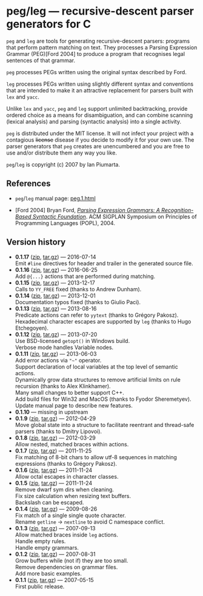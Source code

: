 # peg/leg &mdash; recursive-descent parser generators for C

`peg` and `leg` are tools for generating recursive-descent parsers: programs that perform pattern matching on
text.  They processes a Parsing Expression Grammar (PEG)[Ford 2004] to produce a program that recognises legal sentences of that grammar.

`peg` processes PEGs written using the original syntax described by Ford.

`leg` processes PEGs written using slightly different syntax and conventions that are intended to make it an attractive replacement for parsers built with `lex` and `yacc`.

Unlike `lex` and `yacc`, `peg` and `leg` support unlimited backtracking, provide ordered choice as a means for disambiguation, and can combine scanning (lexical analysis) and parsing (syntactic analysis) into a single activity.

`peg` is distributed under the MIT license.  It will not infect your project with a contagious <strike>license</strike> disease if you
decide to modify it for your own use.  The parser generators that `peg` creates are unencumbered and you are free to use and/or
distribute them any way you like.

`peg`/`leg` is copyright (c) 2007 by Ian Piumarta.

## References

* `peg`/`leg` manual page: [peg.1.html][1]

* [Ford 2004] Bryan Ford, [*Parsing Expression Grammars: A Recognition-Based Syntactic Foundation*][2]. ACM SIGPLAN Symposium on Principles of Programming Languages (POPL), 2004.

[1]: http://piumarta.com/software/peg/peg.1.html "peg/leg manual"
[2]: http://bford.info/pub/lang/peg "Parsing Expression Grammars: A Recognition-Based Syntactic Foundation"

## Version history

* **0.1.17** ([zip](../../archive/0.1.17.zip), [tar.gz](../../archive/0.1.17.tar.gz)) &mdash; 2016-07-14  
Emit `#line` directives for header and trailer in the generated source file.
* **0.1.16** ([zip](../../archive/0.1.16.zip), [tar.gz](../../archive/0.1.16.tar.gz)) &mdash; 2016-06-25  
Add `@{...}` actions that are performed during matching.
* **0.1.15** ([zip](../../archive/0.1.15.zip), [tar.gz](../../archive/0.1.15.tar.gz)) &mdash; 2013-12-17  
Calls to `YY_FREE` fixed (thanks to Andrew Dunham).
* **0.1.14** ([zip](../../archive/0.1.14.zip), [tar.gz](../../archive/0.1.14.tar.gz)) &mdash; 2013-12-01  
Documentation typos fixed (thanks to Giulio Paci).
* **0.1.13** ([zip](../../archive/0.1.13.zip), [tar.gz](../../archive/0.1.13.tar.gz)) &mdash; 2013-08-16  
Predicate actions can refer to `yytext` (thanks to Grégory Pakosz).
Hexadecimal character escapes are supported by `leg` (thanks to Hugo Etchegoyen).
* **0.1.12** ([zip](../../archive/0.1.12.zip), [tar.gz](../../archive/0.1.12.tar.gz)) &mdash; 2013-07-20  
Use BSD-licensed `getopt()` in Windows build.  
Verbose mode handles Variable nodes.  
* **0.1.11** ([zip](../../archive/0.1.11.zip), [tar.gz](../../archive/0.1.11.tar.gz)) &mdash; 2013-06-03  
Add error actions via `"~"` operator.  
Support declaration of local variables at the top level of semantic actions.  
Dynamically grow data structures to remove artificial limits on rule recursion (thanks to Alex Klinkhamer).  
Many small changes to better support C++.  
Add build files for Win32 and MacOS (thanks to Fyodor Sheremetyev).  
Update manual page to describe new features.  
* **0.1.10** &mdash; missing in upstream
* **0.1.9** ([zip](../../archive/0.1.9.zip), [tar.gz](../../archive/0.1.9.tar.gz)) &mdash; 2012-04-29  
Move global state into a structure to facilitate reentrant and thread-safe parsers (thanks to Dmitry Lipovoi).
* **0.1.8** ([zip](../../archive/0.1.8.zip), [tar.gz](../../archive/0.1.8.tar.gz)) &mdash; 2012-03-29  
Allow nested, matched braces within actions.
* **0.1.7** ([zip](../../archive/0.1.7.zip), [tar.gz](../../archive/0.1.7.tar.gz)) &mdash; 2011-11-25  
Fix matching of 8-bit chars to allow utf-8 sequences in matching expressions (thanks to Grégory Pakosz).
* **0.1.6** ([zip](../../archive/0.1.6.zip), [tar.gz](../../archive/0.1.6.tar.gz)) &mdash; 2011-11-24  
Allow octal escapes in character classes.
* **0.1.5** ([zip](../../archive/0.1.5.zip), [tar.gz](../../archive/0.1.5.tar.gz)) &mdash; 2011-11-24  
Remove dwarf sym dirs when cleaning.  
Fix size calculation when resizing text buffers.  
Backslash can be escaped.  
* **0.1.4** ([zip](../../archive/0.1.4.zip), [tar.gz](../../archive/0.1.4.tar.gz)) &mdash; 2009-08-26  
Fix match of a single single quote character.  
Rename `getline` -> `nextline` to avoid C namespace conflict.  
* **0.1.3** ([zip](../../archive/0.1.3.zip), [tar.gz](../../archive/0.1.3.tar.gz)) &mdash; 2007-09-13  
Allow matched braces inside `leg` actions.  
Handle empty rules.  
Handle empty grammars.  
* **0.1.2** ([zip](../../archive/0.1.2.zip), [tar.gz](../../archive/0.1.2.tar.gz)) &mdash; 2007-08-31  
Grow buffers while (not if) they are too small.  
Remove dependencies on grammar files.  
Add more basic examples.  
* **0.1.1** ([zip](../../archive/0.1.1.zip), [tar.gz](../../archive/0.1.1.tar.gz)) &mdash; 2007-05-15  
First public release.
